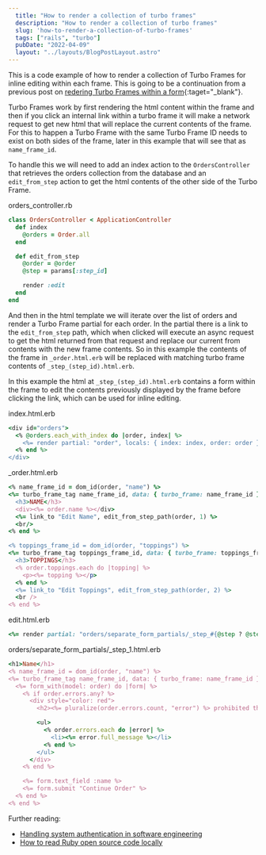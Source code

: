 ```yaml
---
  title: "How to render a collection of turbo frames"
  description: "How to render a collection of turbo frames"
  slug: 'how-to-render-a-collection-of-turbo-frames'
  tags: ["rails", "turbo"]
  pubDate: "2022-04-09"
  layout: "../layouts/BlogPostLayout.astro"
---
```


This is a code example of how to render a collection of Turbo Frames for inline editing within each frame. This is going to be a continuation from a previous post on [redering Turbo Frames within a form](https://www.devdecks.io/2022-rendering-a-turbo-frame-inside-a-form){:taget="_blank"}. 

Turbo Frames work by first rendering the html content within the frame and then if you click an internal link within a turbo frame it will make a network request to get new html that will replace the current contents of the frame. For this to happen a Turbo Frame with the same Turbo Frame ID needs to exist on both sides of the frame, later in this example that will see that as `name_frame_id`.

To handle this we will need to add an index action to the `OrdersController` that retrieves the orders collection from the database and an `edit_from_step` action to get the html contents of the other side of the Turbo Frame.

orders_controller.rb
```ruby
class OrdersController < ApplicationController
  def index
    @orders = Order.all
  end

  def edit_from_step
    @order = @order
    @step = params[:step_id]

    render :edit
  end
end
```

And then in the html template we will iterate over the list of orders and render a Turbo Frame partial for each order. In the partial there is a link to the `edit_from_step` path, which when clicked will execute an async request to get the html returned from that request and replace our current from contents with the new frame contents. So in this example the contents of the frame in `_order.html.erb` will be replaced with matching turbo frame contents of `_step_(step_id).html.erb`. 

In this example the html at `_step_(step_id).html.erb` contains a form within the frame to edit the contents previously displayed by the frame before clicking the link, which can be used for inline editing.

index.html.erb
```ruby
<div id="orders">
  <% @orders.each_with_index do |order, index| %>
    <%= render partial: "order", locals: { index: index, order: order }  %>
  <% end %>
</div>
```

_order.html.erb
```ruby
<% name_frame_id = dom_id(order, "name") %>
<%= turbo_frame_tag name_frame_id, data: { turbo_frame: name_frame_id } do %>
  <h3>NAME</h3>
  <div><%= order.name %></div>
  <%= link_to "Edit Name", edit_from_step_path(order, 1) %>
  <br/>
<% end %>

<% toppings_frame_id = dom_id(order, "toppings") %>
<%= turbo_frame_tag toppings_frame_id, data: { turbo_frame: toppings_frame_id } do %>
  <h3>TOPPINGS</h3>
  <% order.toppings.each do |topping| %>
    <p><%= topping %></p>
  <% end %>
  <%= link_to "Edit Toppings", edit_from_step_path(order, 2) %>
  <br />
<% end %>
```

edit.html.erb
```ruby
<%= render partial: "orders/separate_form_partials/_step_#{@step ? @step : order.step}", locals: { order: @order } %>
```

orders/separate_form_partials/_step_1.html.erb
```ruby
<h1>Name</h1>
<% name_frame_id = dom_id(order, "name") %>
<%= turbo_frame_tag name_frame_id, data: { turbo_frame: name_frame_id } do %>
  <%= form_with(model: order) do |form| %>
    <% if order.errors.any? %>
      <div style="color: red">
        <h2><%= pluralize(order.errors.count, "error") %> prohibited this order from being saved:</h2>

        <ul>
          <% order.errors.each do |error| %>
            <li><%= error.full_message %></li>
          <% end %>
        </ul>
      </div>
    <% end %>

    <%= form.text_field :name %>
    <%= form.submit "Continue Order" %>
  <% end %>
<% end %>
```

Further reading:
- [Handling system authentication in software engineering](https://www.devdecks.io/2022-system-auth-in-software-engineering)
- [How to read Ruby open source code locally](https://www.devdecks.io/2022-how-to-read-ruby-open-source-code-locally)


